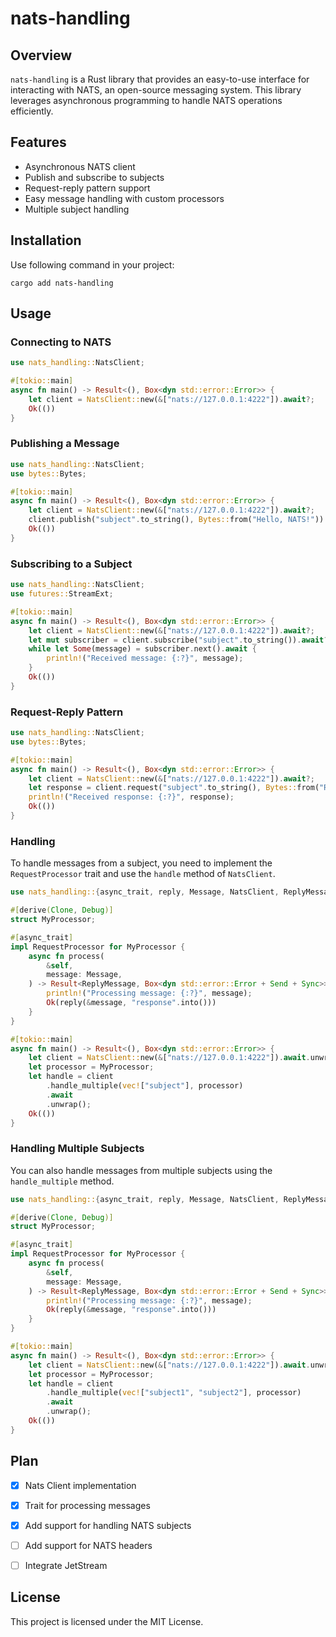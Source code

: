 # nats-handling

## Overview

`nats-handling` is a Rust library that provides an easy-to-use interface for interacting with NATS, an open-source messaging system. This library leverages asynchronous programming to handle NATS operations efficiently.

## Features

- Asynchronous NATS client
- Publish and subscribe to subjects
- Request-reply pattern support
- Easy message handling with custom processors
- Multiple subject handling

## Installation

Use following command in your project:

```console
cargo add nats-handling
```

## Usage

### Connecting to NATS

```rust
use nats_handling::NatsClient;

#[tokio::main]
async fn main() -> Result<(), Box<dyn std::error::Error>> {
    let client = NatsClient::new(&["nats://127.0.0.1:4222"]).await?;
    Ok(())
}
```

### Publishing a Message

```rust
use nats_handling::NatsClient;
use bytes::Bytes;

#[tokio::main]
async fn main() -> Result<(), Box<dyn std::error::Error>> {
    let client = NatsClient::new(&["nats://127.0.0.1:4222"]).await?;
    client.publish("subject".to_string(), Bytes::from("Hello, NATS!")).await?;
    Ok(())
}
```

### Subscribing to a Subject

```rust
use nats_handling::NatsClient;
use futures::StreamExt;

#[tokio::main]
async fn main() -> Result<(), Box<dyn std::error::Error>> {
    let client = NatsClient::new(&["nats://127.0.0.1:4222"]).await?;
    let mut subscriber = client.subscribe("subject".to_string()).await?;
    while let Some(message) = subscriber.next().await {
        println!("Received message: {:?}", message);
    }
    Ok(())
}
```

### Request-Reply Pattern

```rust
use nats_handling::NatsClient;
use bytes::Bytes;

#[tokio::main]
async fn main() -> Result<(), Box<dyn std::error::Error>> {
    let client = NatsClient::new(&["nats://127.0.0.1:4222"]).await?;
    let response = client.request("subject".to_string(), Bytes::from("Request")).await?;
    println!("Received response: {:?}", response);
    Ok(())
}
```

### Handling

To handle messages from a subject, you need to implement the `RequestProcessor` trait and use the `handle` method of `NatsClient`.

```rust
use nats_handling::{async_trait, reply, Message, NatsClient, ReplyMessage, RequestProcessor};

#[derive(Clone, Debug)]
struct MyProcessor;

#[async_trait]
impl RequestProcessor for MyProcessor {
    async fn process(
        &self,
        message: Message,
    ) -> Result<ReplyMessage, Box<dyn std::error::Error + Send + Sync>> {
        println!("Processing message: {:?}", message);
        Ok(reply(&message, "response".into()))
    }
}

#[tokio::main]
async fn main() -> Result<(), Box<dyn std::error::Error>> {
    let client = NatsClient::new(&["nats://127.0.0.1:4222"]).await.unwrap();
    let processor = MyProcessor;
    let handle = client
        .handle_multiple(vec!["subject"], processor)
        .await
        .unwrap();
    Ok(())
}

```

### Handling Multiple Subjects

You can also handle messages from multiple subjects using the `handle_multiple` method.

```rust
use nats_handling::{async_trait, reply, Message, NatsClient, ReplyMessage, RequestProcessor};

#[derive(Clone, Debug)]
struct MyProcessor;

#[async_trait]
impl RequestProcessor for MyProcessor {
    async fn process(
        &self,
        message: Message,
    ) -> Result<ReplyMessage, Box<dyn std::error::Error + Send + Sync>> {
        println!("Processing message: {:?}", message);
        Ok(reply(&message, "response".into()))
    }
}

#[tokio::main]
async fn main() -> Result<(), Box<dyn std::error::Error>> {
    let client = NatsClient::new(&["nats://127.0.0.1:4222"]).await.unwrap();
    let processor = MyProcessor;
    let handle = client
        .handle_multiple(vec!["subject1", "subject2"], processor)
        .await
        .unwrap();
    Ok(())
}

```

## Plan
- [x] Nats Client implementation
- [x] Trait for processing messages
- [x] Add support for handling NATS subjects
- [ ] Add support for NATS headers
- [ ] Integrate JetStream


## License

This project is licensed under the MIT License.

